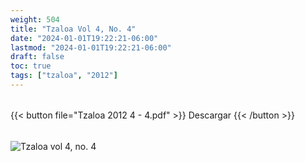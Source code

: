 ```yaml
---
weight: 504
title: "Tzaloa Vol 4, No. 4"
date: "2024-01-01T19:22:21-06:00"
lastmod: "2024-01-01T19:22:21-06:00"
draft: false
toc: true
tags: ["tzaloa", "2012"]
---
```


######
{{< button file="Tzaloa 2012 4 - 4.pdf" >}}   Descargar {{< /button >}} 
######
![Tzaloa vol 4, no. 4](images/portada/4-4.jpeg)